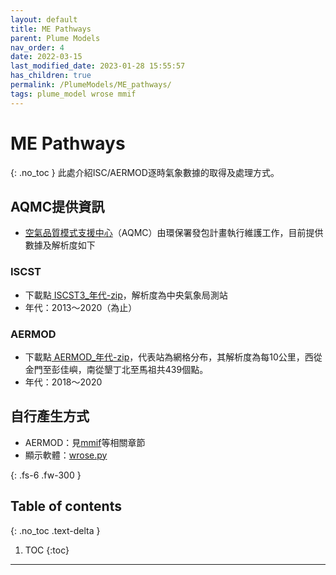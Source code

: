 ```yaml
---
layout: default
title: ME Pathways
parent: Plume Models
nav_order: 4
date: 2022-03-15
last_modified_date: 2023-01-28 15:55:57
has_children: true
permalink: /PlumeModels/ME_pathways/
tags: plume_model wrose mmif
---
```


# ME Pathways
{: .no_toc }
此處介紹ISC/AERMOD逐時氣象數據的取得及處理方式。

## AQMC提供資訊

- [空氣品質模式支援中心](https://aqmc.epa.gov.tw/)（AQMC）由環保署發包計畫執行維護工作，目前提供數據及解析度如下

### ISCST

- 下載點[ ISCST3_年代-zip](https://aqmc.epa.gov.tw/download/ISCST3_2020.zip)，解析度為中央氣象局測站
- 年代：2013～2020（為止）

### AERMOD

- 下載點[ AERMOD_年代-zip](https://aqmc.epa.gov.tw/download/ISCST3_2020.zip)，代表站為網格分布，其解析度為每10公里，西從金門至彭佳嶼，南從墾丁北至馬祖共439個點。
- 年代：2018～2020

## 自行產生方式

- AERMOD：見[mmif](mmif.md)等相關章節
- 顯示軟體：[wrose.py](wrose.md)

{: .fs-6 .fw-300 }

## Table of contents
{: .no_toc .text-delta }

1. TOC
{:toc}

---